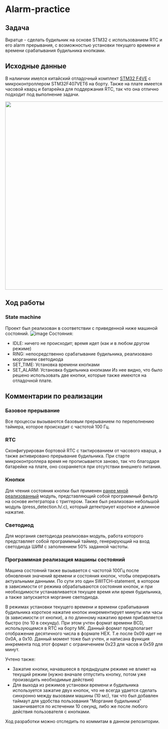 # Alarm-practice
 
## Задача
Вкратце - сделать будильник на основе STM32 с использованием RTC и его alarm прерывания, с возможностью установки текущего времени и времени срабатывания будильника кнопками.

## Исходные данные
В налиичии имелся китайский отладочный комплект  [STM32 F4VE](https://stm32-base.org/boards/STM32F407VET6-STM32-F4VE-V2.0.html) с микроконтроллером STM32F407VET6 на борту. Также на плате имеется часовой кварц и батарейка для поддержания RTC, так что она отлично подходит под выполнение задачи.

<img src="https://stm32-base.org/assets/img/boards/STM32F407VET6_STM32_F4VE_V2.0-1.jpg" width="600">

## Ход работы
### State machine
Проект был реализован в соответствии с приведенной ниже машиной состояний.
![image](https://github.com/user-attachments/assets/655aa7fc-b9f2-459b-9b41-eaf75f65cd6a)
Состояния:
- IDLE: ничего не происходит; время идет (как и в любом другом режиме)
- RING: непосредственно срабатывание будильника, реализовано морганием светодиода
- SET_TIME: Установка времени кнопками
- SET_ALARM: Установка будильника кнопками
Из нее видно, что было решено использовать две кнопки, которые также имеются на отладочной плате.

## Комментарии по реализации
### Базовое прерывание
Все процессы вызываются базовым прерыванием по переполнению таймера, которое происходит с частотой 100 Гц.
### RTC
Сконфигурирован бортовой RTC с тактированием от часового кварца, а также активировано прерывание будильника. При старте микроконтроллера время не прописывается заново, так что благодаря батарейке на плате, оно сохраняется при отсутствии внешнего питания.
### Кнопки
Для чтения состояния кнопки был применен [ранее мной реализованный](https://github.com/JV4K/button-debounce-routine) модуль, представляющий собой программный фильтр на основе интегратора с триггером.
Также был реализован небольшой модуль (press_detection.h/.c), который детектриует короткое и длинное нажатие.
### Светодиод
Для моргания светодиода реализован модуль, работа которого представляет собой программный таймер, генерирующий на вход светодиода ШИМ с заполнением 50% заданной частоты.
### Программная реализация машины состояний
Машина состояний также вызывается с частотой 100Гц после обновления значений времени и состояния кнопок, чтобы оперировать актуальными данными. По сути это один SWITCH-statement, в котором в зависимости от режима обрабатываются состояния кнопок, и при необходимости устанавливается текущее время или время будильника, а также запускается моргание светодиода.

В режимах установки текущего времени и времени срабатывания будильника короткое нажатие кнопок инкрементирует минуты или часы (в зависимости от кнопки), а по длинному нажатию время прибавляется быстро (по 10 в секунду). При этом учтен формат времени BCD, использующемся в RTC на борту МК. Данный формат предполагает отображение десятичного числа в формате HEX. Т.е после 0х09 идет не 0х0A, а 0x10. Данный момент тоже был учтен, и написана функция инкремента под этот формат с ограничением 0x23 для часов и 0x59 для минут.

Учтено также:
- Зажатие кнопки, начавшееся в предыдущем режиме не влияет на текущий режим (нужно вначале отпустить кнопку, потом уже производить необходимые действия)
- Для выхода из режимов установки времени и будильника используется зажатие двух кнопок, что не всегда удается сделать синхронно между вызовами машины (10 мс), так что был добавлен таймаут для удобства пользования
"Моргание будильника" заканчивается по истечении 10 секунд, либо же после любого действия пользователя с кнопками.

Ход разработки можно отследить по коммитам в данном репозитории.
